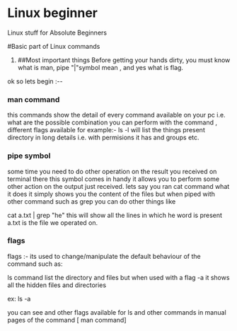 # Linux beginner
Linux stuff for Absolute Beginners

#Basic part of Linux commands

1) ##Most important things
 Before getting your hands dirty, you must know what is man, pipe "|"symbol mean , and yes what is flag.


ok so lets begin :--

### man command
this commands show the detail of every command available on your pc i.e. what are the possible combination you can perform with the command , different flags available
for example:-
ls -l  will list the things present directory in long details i.e. with permisions it has and groups etc.

### pipe symbol
some time you need to do other operation on the result you received on terminal there this symbol comes in handy it allows you to perform some other action on the output just received.
lets say you ran cat command what it does it simply shows you the content of the files
but when piped with other command such as grep you can do other things like

cat a.txt | grep "he"
this will show all the lines in which he word is present
a.txt is the file we operated on. 




### flags
flags :- its used to change/manipulate the default behaviour of the command 
such as: 

ls command list the directory and files 
but when used with a flag -a it shows all the hidden files and directories

ex: ls -a

you can see and other flags available for ls and other commands in manual pages of the command [ man command]

 

